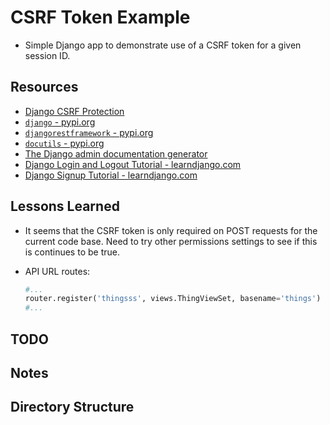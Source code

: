 # CSRF Token Example

* Simple Django app to demonstrate use of a CSRF token for a given session ID.

## Resources

* [Django CSRF Protection](https://docs.djangoproject.com/en/4.1/ref/csrf/)
* [`django` - pypi.org](https://pypi.org/project/Django/)
* [`djangorestframework` - pypi.org](https://pypi.org/project/djangorestframework/)
* [`docutils` - pypi.org](https://pypi.org/project/docutils/)
* [The Django admin documentation generator](https://docs.djangoproject.com/en/4.1/ref/contrib/admin/admindocs/)
* [Django Login and Logout Tutorial - learndjango.com](https://learndjango.com/tutorials/django-login-and-logout-tutorial)
* [Django Signup Tutorial - learndjango.com](https://learndjango.com/tutorials/django-signup-tutorial)

## Lessons Learned

* It seems that the CSRF token is only required on POST requests for the current code base. Need to try other permissions settings to see if this is continues to be true.
* API URL routes:

    ```python
    #...
    router.register('thingsss', views.ThingViewSet, basename='things')
    #...
    ```

## TODO

## Notes

## Directory Structure
